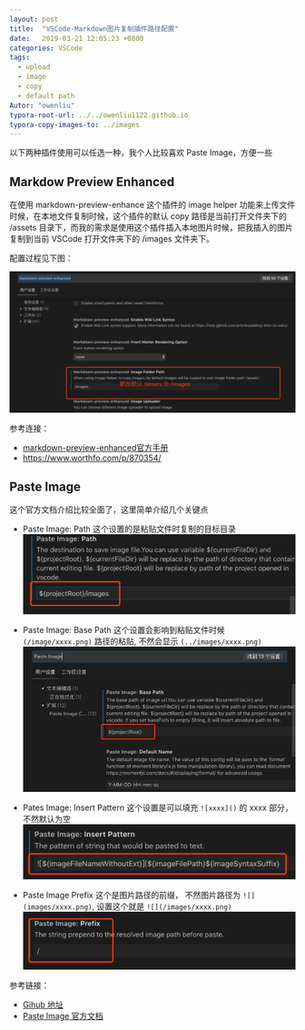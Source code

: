 ```yaml
---
layout: post
title:  "VSCode-Markdown图片复制插件路径配置"
date:   2019-03-21 12:05:23 +0800
categories: VSCode
tags: 
  - upload
  - image
  - copy
  - default path
Autor: "owenliu"
typora-root-url: ../../owenliu1122.github.io
typora-copy-images-to: ../images
---
```


以下两种插件使用可以任选一种，我个人比较喜欢 Paste Image，方便一些

## Markdow Preview Enhanced
在使用 markdown-preview-enhance 这个插件的 image helper 功能来上传文件时候，在本地文件复制时候，这个插件的默认 copy 路径是当前打开文件夹下的 /assets 目录下，而我的需求是使用这个插件插入本地图片时候，把我插入的图片复制到当前 VSCode 打开文件夹下的 /images 文件夹下。

配置过程见下图：

![markdown-preview-enhanced-image-path-config](/images/markdown-preview-enhanced-image-path-config.png)


参考连接：
- [markdown-preview-enhanced官方手册](https://shd101wyy.github.io/markdown-preview-enhanced/#/zh-cn/)
- https://www.worthfo.com/p/870354/


## Paste Image
这个官方文档介绍比较全面了，这里简单介绍几个关键点

- Paste Image: Path 这个设置的是粘贴文件时复制的目标目录
![2019-03-21-13-11-27](/images/2019-03-21-13-11-27.png)

- Paste Image: Base Path 这个设置会影响到粘贴文件时候 `(/image/xxxx.png)` 路径的粘贴, 不然会显示 `(../images/xxxx.png)`
![2019-03-21-13-06-04](/images/2019-03-21-13-06-04.png)

- Pates Image: Insert Pattern 这个设置是可以填充 `![xxxx]()` 的 xxxx 部分，不然默认为空
![2019-03-21-13-08-12](/images/2019-03-21-13-08-12.png)

- Paste Image Prefix 这个是图片路径的前缀， 不然图片路径为 `![](images/xxxx.png)`, 设置这个就是 `![](/images/xxxx.png)`
![2019-03-21-13-09-09](/images/2019-03-21-13-09-09.png)

参考链接：
- [Gihub 地址](https://github.com/mushanshitiancai/vscode-paste-image)
- [Paste Image 官方文档](https://marketplace.visualstudio.com/items?itemName=mushan.vscode-paste-image)


